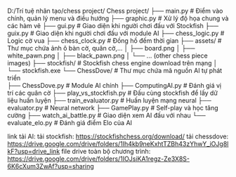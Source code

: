 D:/Trí tuệ nhân tạo/chess project/
Chess project/
├── main.py      # Điểm vào chính, quản lý menu và điều hướng
├── graphic.py  # Xử lý độ họa chung và các hàm vẽ
├── gui.py         # Giao diện khi người chơi đấu với Stockfish
├── guix.py       # Giao diện khi người chơi đấu với module AI 
├── chess_logic.py  # Logic cờ vua
├── chess_clock.py  # Đồng hồ đếm thời gian
├── assets/         # Thư mục chứa ảnh ô bàn cờ, quân cờ,…
│   ├── board.png
│   ├── white_pawn.png
│   ├── black_pawn.png
│   └── ... (other chess piece images)
├── stockfish/         # Stockfish chess engine download trên mạng 
│   └── stockfish.exe
└── ChessDove/     # Thư mục chứa mã nguồn AI tự phát triển  
    ├── ChessDove.py          # Module AI chính
    ├── ComputingAI.py      # Đánh giá vị trí các quân cờ
    ├── play_vs_stockfish.py   # Đấu cùng stockfish để lấy dữ liệu huấn luyện 
    ├── train_evaluator.py    # Huấn luyện mạng neural
    ├── evaluator.py             # Neural network
    ├── GamePlay.py           # Self-play và học tăng cường
    ├── watch_ai_battle.py  # Giao diện xem AI đấu với nhau
    └── evaluate_elo.py       # Đánh giá điểm Elo của AI

link tải AI:
    tải stockfish: https://stockfishchess.org/download/
    tải chessdove: https://drive.google.com/drive/folders/1Ih4kb9neKxhtTZBh43zYhwY_iOJg8lkF?usp=drive_link
    file drive toàn bộ chương trình:
    https://drive.google.com/drive/folders/1IOJsiKA1regz-Ze3X8S-6K6cXum3ZwAf?usp=sharing
